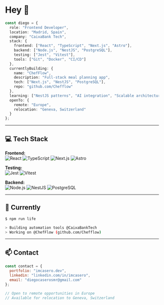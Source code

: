 # Hey 👋

```typescript
const diego = {
  role: "Frontend Developer",
  location: "Madrid, Spain",
  company: "CaixaBank Tech",
  stack: {
    frontend: ["React", "TypeScript", "Next.js", "Astro"],
    backend: ["Node.js", "NestJS", "PostgreSQL"],
    testing: ["Jest", "Vitest"],
    tools: ["Git", "Docker", "CI/CD"]
  },
  currentlyBuilding: {
    name: "ChefFlow",
    description: "Full-stack meal planning app",
    tech: ["Next.js", "NestJS", "PostgreSQL"],
    repo: "github.com/Chefflow"
  },
  learning: ["NestJS patterns", "AI integration", "Scalable architectures"],
  openTo: {
    remote: "Europe",
    relocation: "Geneva, Switzerland"
  }
};
```

---

## 💻 Tech Stack

**Frontend:**  
![React](https://img.shields.io/badge/-React-61DAFB?style=flat&logo=react&logoColor=black)
![TypeScript](https://img.shields.io/badge/-TypeScript-3178C6?style=flat&logo=typescript&logoColor=white)
![Next.js](https://img.shields.io/badge/-Next.js-000000?style=flat&logo=next.js&logoColor=white)
![Astro](https://img.shields.io/badge/-Astro-FF5D01?style=flat&logo=astro&logoColor=white)

**Testing:**  
![Jest](https://img.shields.io/badge/-Jest-C21325?style=flat&logo=jest&logoColor=white)
![Vitest](https://img.shields.io/badge/-Vitest-6E9F18?style=flat&logo=vitest&logoColor=white)

**Backend:**  
![Node.js](https://img.shields.io/badge/-Node.js-339933?style=flat&logo=node.js&logoColor=white)
![NestJS](https://img.shields.io/badge/-NestJS-E0234E?style=flat&logo=nestjs&logoColor=white)
![PostgreSQL](https://img.shields.io/badge/-PostgreSQL-4169E1?style=flat&logo=postgresql&logoColor=white)

---

## 🚀 Currently

```bash
$ npm run life

> Building automation tools @CaixaBankTech
> Working on @ChefFlow (github.com/Chefflow)
```

---

## 📫 Contact

```javascript
const contact = {
  portfolio: "imcasero.dev",
  linkedin: "linkedin.com/in/imcasero",
  email: "diegocaserosmr@gmail.com"
};

// Open to remote opportunities in Europe
// Available for relocation to Geneva, Switzerland
```
